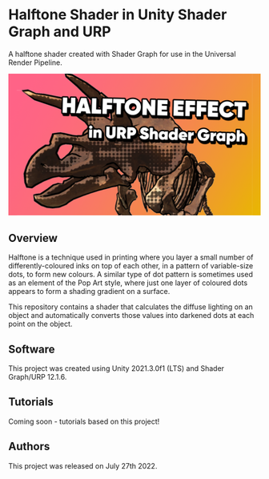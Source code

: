 # Halftone Shader in Unity Shader Graph and URP

A halftone shader created with Shader Graph for use in the Universal Render Pipeline.

![Halftone Banner](banner.png)

## Overview

Halftone is a technique used in printing where you layer a small number of differently-coloured inks on top of each other, in a pattern of variable-size dots, to form new colours. A similar type of dot pattern is sometimes used as an element of the Pop Art style, where just one layer of coloured dots appears to form a shading gradient on a surface. 

This repository contains a shader that calculates the diffuse lighting on an object and automatically converts those values into darkened dots at each point on the object.

## Software

This project was created using Unity 2021.3.0f1 (LTS) and Shader Graph/URP 12.1.6.

## Tutorials

Coming soon - tutorials based on this project!

## Authors

This project was released on July 27th 2022.
